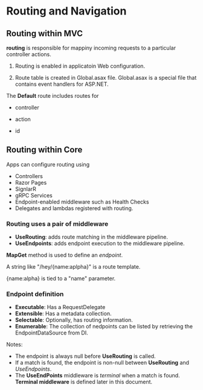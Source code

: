 # Routing and Navigation

## Routing within MVC

**routing** is responsible for mappiny incoming requests to a particular controller actions.

1. Routing is enabled in applicatoin Web configuration.

2. Route table is created in Global.asax file. Global.asax is a special file that contains event handlers for ASP.NET.

The **Default** route includes routes for

* controller

* action

* id

## Routing within Core

Apps can configure routing using

* Controllers
* Razor Pages
* SignlarR
* gRPC Services
* Endpoint-enabled middleware such as Health Checks
* Delegates and lambdas registered with routing.

### Routing uses a pair of middleware

* **UseRouting**: adds route matching in the middleware pipeline.
* **UseEndpoints**: adds endpoint execution to the middleware pipeline.

**MapGet** method is used to define an *endpoint*.

A string like "/hey/{name:aplpha}" is a route template.

{name:alpha} is tied to a "name" parameter.

### Endpoint definition

* **Executable**: Has a RequestDelegate
* **Extensible**: Has a metadata collection.
* **Selectable**: Optionally, has routing information.
* **Enumerable**: The collection of nedpoints can be listed by retrieving the EndpointDataSource from DI.

Notes:

* The endpoint is always null before **UseRouting** is called.
* If a match is found, the endpoint is non-null between **UseRouting** and *UseEndpoints*.
* The **UseEndPoints** middleware is *terminal* when a match is found. **Terminal middleware** is defined later in this document.
